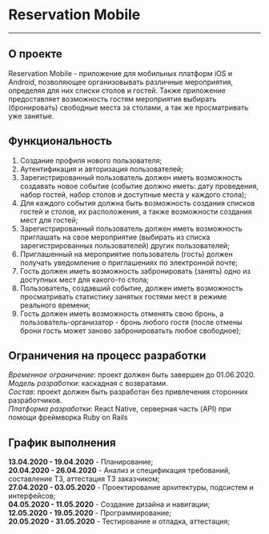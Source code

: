 # Reservation Mobile
---
О проекте
---
Reservation Mobile - приложение для мобильных платформ iOS и Android, позволяющее организовывать различные мероприятия, определяя для них списки столов и гостей. Также приложение предоставляет возможность гостям мероприятия выбирать (бронировать) свободные места за столами, а так же просматривать уже занятые.

Функциональность
---
1. Создание профиля нового пользователя;
2. Аутентификация и авторизация пользователей;
3. Зарегистрированный пользователь должен иметь возможность создавать новое событие (событие должно иметь: дату проведения, набор гостей, набор столов и доступные места у каждого стола);
4. Для каждого события должна быть возможность создания списков гостей и столов, их расположения, а также возможности создания мест для гостей;
5. Зарегистрированный пользователь должен иметь возможность приглашать на свое мероприятие (выбирать из списка зарегистрированных пользователей) других пользователей;
6. Приглашенный на мероприятие пользователь (гость) должен получать уведомление о приглашениях по электронной почте;
7. Гость должен иметь возможность забронировать (занять) одно из доступных мест для какого-то стола;
8. Пользователь, создавший событие, должен иметь возможность просматривать статистику занятых гостями мест в режиме реального времени;
9. Гость должен иметь возможность отменять свою бронь, а пользователь-организатор - бронь любого гостя (после отмены брони гость может заново забронироватьть любое свободное);

Ограничения на процесс разработки
---
_Временное ограничение_: проект должен быть завершен до 01.06.2020. \
_Модель разработки_: каскадная с возвратами. \
_Состав_: проект должен быть разработан без привлечения сторонних разработчиков. \
_Платформа разработки_: React Native, серверная часть (API) при помощи фреймворка Ruby on Rails

График выполнения
---
**13.04.2020 - 19.04.2020** - Планирование; \
**20.04.2020 - 26.04.2020** - Анализ и спецификация требований, составление ТЗ, аттестация ТЗ заказчиком; \
**27.04.2020 - 03.05.2020** - Проектирование архитектуры, подсистем и интерфейсов; \
**04.05.2020 - 11.05.2020** - Создание дизайна и навигации; \
**12.05.2020 - 19.05.2020** - Программирование; \
**20.05.2020 - 31.05.2020** - Тестирование и отладка, аттестация;
